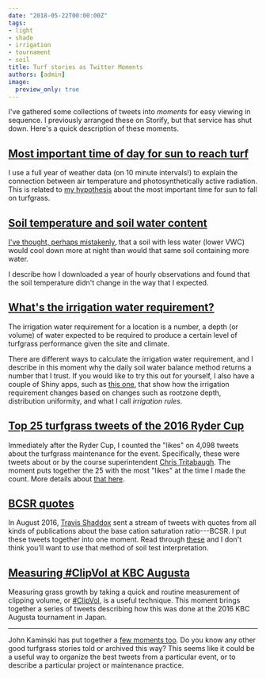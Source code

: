 ```yaml
---
date: "2018-05-22T00:00:00Z"
tags:
- light
- shade
- irrigation
- tournament
- soil
title: Turf stories as Twitter Moments
authors: [admin]
image:
  preview_only: true
---
```


I've gathered some collections of tweets into *moments* for easy viewing in sequence. I previously arranged these on Storify, but that service has shut down. Here's a quick description of these moments. 

## [Most important time of day for sun to reach turf](https://twitter.com/i/moments/990067045747212288)

I use a full year of weather data (on 10 minute intervals!) to explain the connection between air temperature and photosynthetically active radiation. This is related to [my hypothesis](http://www.blog.asianturfgrass.com/2015/02/a-hypothesis-concerning-the-most-important-time-for-sunlight-to-fall-on-turfgrass.html) about the most important time for sun to fall on turfgrass.

## [Soil temperature and soil water content](https://twitter.com/i/moments/990116566418124802)

[I've thought, perhaps mistakenly](https://twitter.com/asianturfgrass/status/746667637820665857), that a soil with less water (lower VWC) would cool down more at night than would that same soil containing more water.

I describe how I downloaded a year of hourly observations and found that the soil temperature didn't change in the way that I expected.

## [What's the irrigation water requirement?](https://twitter.com/i/moments/990138727560200193)

The irrigation water requirement for a location is a number, a depth (or volume) of water expected to be required to produce a certain level of turfgrass performance given the site and climate. 

There are different ways to calculate the irrigation water requirement, and I describe in this moment why the daily soil water balance method returns a number that I trust. If you would like to try this out for yourself, I also have a couple of Shiny apps, such as [this one](https://asianturfgrass.shinyapps.io/irrigation/), that show how the irrigation requirement changes based on changes such as rootzone depth, distribution uniformity, and what I call *irrigation rules*.

## [Top 25 turfgrass tweets of the 2016 Ryder Cup](https://twitter.com/i/moments/990131921807011841)

Immediately after the Ryder Cup, I counted the "likes" on 4,098 tweets about the turfgrass maintenance for the event. Specifically, these were tweets about or by the course superintendent [Chris Tritabaugh](https://twitter.com/ct_turf). The moment puts together the 25 with the most "likes" at the time I made the count. More details about [that here](http://www.blog.asianturfgrass.com/2016/10/top-25-tweets-of-the-ryder-cup.html).

## [BCSR quotes](https://twitter.com/i/moments/990126939061940224)

In August 2016, [Travis Shaddox](https://twitter.com/TravisShaddox) sent a stream of tweets with quotes from all kinds of publications about the base cation saturation ratio---BCSR. I put these tweets together into one moment. Read through [these](https://twitter.com/i/moments/990126939061940224) and I don't think you'll want to use that method of soil test interpretation.

## [Measuring #ClipVol at KBC Augusta](https://twitter.com/i/moments/990124653527023616)

Measuring grass growth by taking a quick and routine measurement of clipping volume, or [#ClipVol](https://twitter.com/hashtag/clipvol?src=hash), is a useful technique. This moment brings together a series of tweets describing how this was done at the 2016 KBC Augusta tournament in Japan.

---

John Kaminski has put together a [few moments too](https://twitter.com/iTweetTurf/moments). Do you know any other good turfgrass stories told or archived this way? This seems like it could be a useful way to organize the best tweets from a particular event, or to describe a particular project or maintenance practice.




